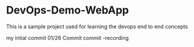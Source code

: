 # DevOps-Demo-WebApp
This is a sample project used for learning the devops end to end concepts

my intial commit 01/26
Commit
commit -recording
